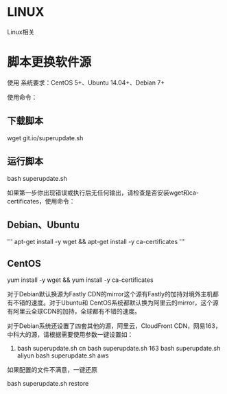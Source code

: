 # LINUX
Linux相关



# 脚本更换软件源
使用
系统要求：CentOS 5+、Ubuntu 14.04+、Debian 7+

使用命令：

## 下载脚本
wget git.io/superupdate.sh
## 运行脚本
bash superupdate.sh

如果第一步你出现错误或执行后无任何输出，请检查是否安装wget和ca-certificates，使用命令：

## Debian、Ubuntu
'''
apt-get install -y wget && apt-get install -y ca-certificates
'''
## CentOS
yum install -y wget && yum install -y ca-certificates

对于Debian默认换源为Fastly CDN的mirror这个源有Fastly的加持对境外主机都有不错的速度。对于Ubuntu和 CentOS系统都默认换为阿里云的mirror，这个源有阿里云全球CDN的加持，全球都有不错的速度。

对于Debian系统还设置了四套其他的源，阿里云，CloudFront CDN，网易163，中科大的源，请根据需要使用参数一键设置如：

1. bash superupdate.sh cn
bash superupdate.sh 163
bash superupdate.sh aliyun
bash superupdate.sh aws

如果配置的文件不满意，一键还原

bash superupdate.sh restore
